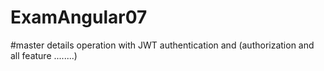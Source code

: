 # ExamAngular07
#master details operation with JWT authentication  and (authorization and all feature ........)
